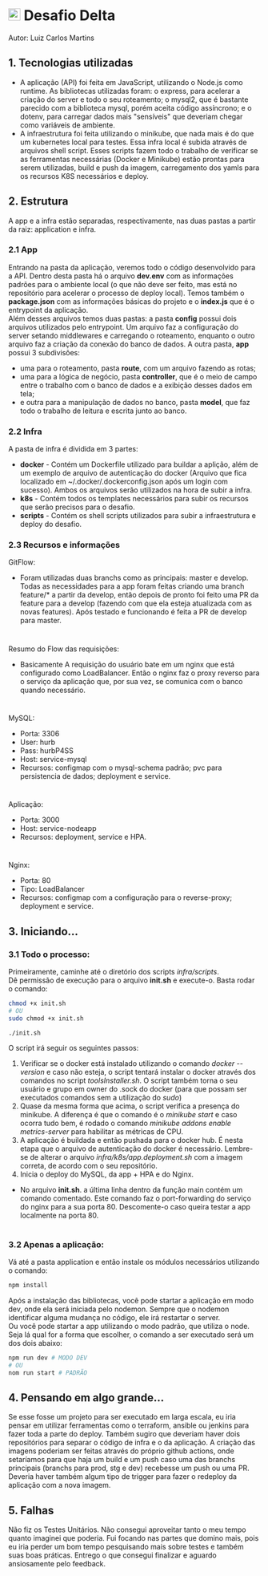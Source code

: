 # <img src="https://avatars1.githubusercontent.com/u/7063040?v=4&s=200.jpg" alt="HU" width="24" /> Desafio Delta
Autor: Luiz Carlos Martins

## 1. Tecnologias utilizadas
- A aplicação (API) foi feita em JavaScript, utilizando o Node.js como runtime. As bibliotecas utilizadas foram: o express, para acelerar a criação do server e todo o seu roteamento; o mysql2, que é bastante parecido com a biblioteca mysql, porém aceita código assíncrono; e o dotenv, para carregar dados mais "sensíveis" que deveriam chegar como variáveis de ambiente.
- A infraestrutura foi feita utilizando o minikube, que nada mais é do que um kubernetes local para testes. Essa infra local é subida através de arquivos shell script. Esses scripts fazem todo o trabalho de verificar se as ferramentas necessárias (Docker e Minikube) estão prontas para serem utilizadas, build e push da imagem, carregamento dos yamls para os recursos K8S necessários e deploy.

## 2. Estrutura
A app e a infra estão separadas, respectivamente, nas duas pastas a partir da raiz: application e infra.
### 2.1 App
Entrando na pasta da aplicação, veremos todo o código desenvolvido para a API. Dentro desta pasta há o arquivo **dev.env** com as informações padrões para o ambiente local (o que não deve ser feito, mas está no repositório para acelerar o processo de deploy local). Temos também o **package.json** com as informações básicas do projeto e o **index.js** que é o entrypoint da aplicação.  
Além desses arquivos temos duas pastas: a pasta **config** possui dois arquivos utilizados pelo entrypoint. Um arquivo faz a configuração do server setando middlewares e carregando o roteamento, enquanto o outro arquivo faz a criação da conexão do banco de dados. A outra pasta, **app** possui 3 subdivisões: 
- uma para o roteamento, pasta **route**, com um arquivo fazendo as rotas;
- uma para a lógica de negócio, pasta **controller**, que é o meio de campo entre o trabalho com o banco de dados e a exibição desses dados em tela;
- e outra para a manipulação de dados no banco, pasta **model**, que faz todo o trabalho de leitura e escrita junto ao banco.
### 2.2 Infra
A pasta de infra é dividida em 3 partes:
- **docker** - Contém um Dockerfile utilizado para buildar a aplição, além de um exemplo de arquivo de autenticação do docker (Arquivo que fica localizado em ~/.docker/.dockerconfig.json após um login com sucesso). Ambos os arquivos serão utilizados na hora de subir a infra.
- **k8s** - Contém todos os templates necessários para subir os recursos que serão precisos para o desafio.
- **scripts** - Contém os shell scripts utilizados para subir a infraestrutura e deploy do desafio.
### 2.3 Recursos e informações
GitFlow:
- Foram utilizadas duas branchs como as principais: master e develop. Todas as necessidades para a app foram feitas criando uma branch feature/* a partir da develop, então depois de pronto foi feito uma PR da feature para a develop (fazendo com que ela esteja atualizada com as novas features). Após testado e funcionando é feita a PR de develop para master.
#
Resumo do Flow das requisições:  
- Basicamente A requisição do usuário bate em um nginx que está configurado como LoadBalancer. Então o nginx faz o proxy reverso para o serviço da aplicação que, por sua vez, se comunica com o banco quando necessário.  
#
MySQL:  
- Porta: 3306
- User: hurb
- Pass: hurbP4SS
- Host: service-mysql
- Recursos: configmap com o mysql-schema padrão; pvc para persistencia de dados; deployment e service.
#
Aplicação:  
- Porta: 3000
- Host: service-nodeapp
- Recursos: deployment, service e HPA.
#
Nginx:  
- Porta: 80
- Tipo: LoadBalancer
- Recursos: configmap com a configuração para o reverse-proxy; deployment e service.


## 3. Iniciando...

### 3.1 Todo o processo:
Primeiramente, caminhe até o diretório dos scripts *infra/scripts*.  
Dê permissão de execução para o arquivo **init.sh** e execute-o. Basta rodar o comando:
```sh
chmod +x init.sh
# OU
sudo chmod +x init.sh

./init.sh
```
O script irá seguir os seguintes passos:
1. Verificar se o docker está instalado utilizando o comando *docker --version* e caso não esteja, o script tentará instalar o docker através dos comandos no script *toolsInstaller.sh*. O script também torna o seu usuário e grupo em owner do .sock do docker (para que possam ser executados comandos sem a utilização do *sudo*)
2. Quase da mesma forma que acima, o script verifica a presença do minikube. A diferença é que o comando é o *minikube start* e caso ocorra tudo bem, é rodado o comando *minikube addons enable metrics-server* para habilitar as métricas de CPU.
3. A aplicação é buildada e então pushada para o docker hub. É nesta etapa que o arquivo de autenticação do docker é necessário. Lembre-se de alterar o arquivo *infra/k8s/app.deployment.sh* com a imagem correta, de acordo com o seu repositório.
4. Inicia o deploy do MySQL, da app + HPA e do Nginx.
* No arquivo **init.sh**. a última linha dentro da função main contém um comando comentado. Este comando faz o port-forwarding do serviço do nginx para a sua porta 80. Descomente-o caso queira testar a app localmente na porta 80.
#
### 3.2 Apenas a aplicação:
Vá até a pasta application e então instale os módulos necessários utilizando o comando:
```sh
npm install
```
Após a instalação das bibliotecas, você pode startar a aplicação em modo dev, onde ela será iniciada pelo nodemon. Sempre que o nodemon identificar alguma mudança no código, ele irá restartar o server.  
Ou você pode startar a app utilizando o modo padrão, que utiliza o node. Seja lá qual for a forma que escolher, o comando a ser executado será um dos dois abaixo:
```sh
npm run dev # MODO DEV
# OU
nom run start # PADRÃO
```

## 4. Pensando em algo grande...
Se esse fosse um projeto para ser executado em larga escala, eu iria pensar em utilizar ferramentas como o terraform, ansible ou jenkins para fazer toda a parte do deploy. Também sugiro que deveriam haver dois repositórios para separar o código de infra e o da aplicação.
A criação das imagens poderiam ser feitas através do próprio github actions, onde setaríamos para que haja um build e um push caso uma das branchs principais (branchs para prod, stg e dev) recebesse um push ou uma PR. Deveria haver também algum tipo de trigger para fazer o redeploy da aplicação com a nova imagem.

## 5. Falhas
Não fiz os Testes Unitários. Não consegui aproveitar tanto o meu tempo quanto imaginei que poderia. Fui focando nas partes que domino mais, pois eu iria perder um bom tempo pesquisando mais sobre testes e também suas boas práticas. Entrego o que consegui finalizar e aguardo ansiosamente pelo feedback.
